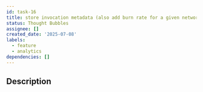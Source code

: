 ```yaml
---
id: task-16
title: store invocation metadata (also add burn rate for a given network)
status: Thought Bubbles
assignee: []
created_date: '2025-07-08'
labels:
  - feature
  - analytics
dependencies: []
---
```


## Description
